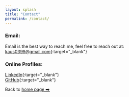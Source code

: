 ```yaml
---
layout: splash
title: "Contact"
permalink: /contact/
---
```


### Email:
Email is the best way to reach me, feel free to reach out at:  
[kaus0399@gmail.com](mailto:kaus0399@gmail.com){:target="_blank"}

### Online Profiles:
[LinkedIn](https://www.linkedin.com/in/kaustubh-deshpande-7a7254179/){:target="_blank"}  
[GitHub](https://github.com/kaus0399){:target="_blank"}


Back to [home page ⮕](/index)